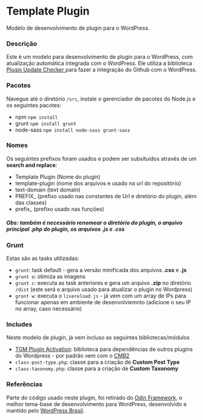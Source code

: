 # Template Plugin

Modelo de desenvolvimento de plugin para o WordPress.

### Descrição

Este é um modelo para desenvolvimento de plugin para o WordPress, com atualização automática integrada com o WordPress. Ele utiliza a biblioteca [Plugin Update Checker
](https://github.com/YahnisElsts/plugin-update-checker) para fazer a integração do Github com o WordPress.

### Pacotes

Navegue até o diretório `/src`, instale o gerenciador de pacotes do Node.js e os seguintes pacotes:

- npm `npm install`
- grunt `npm install grunt`
- node-sass `npm install node-sass grunt-sass`

### Nomes

Os seguintes prefixos foram usados e podem ser subsituídos através de um **search and replace**:

- Template Plugin (Nome do plugin)
- template-plugin (nome dos arquivos e usado na url do repositório)
- text-domain (text domain)
- PREFIX_ (prefixo usado nas constantes de Url e diretório do plugin, além das classes)
- prefix_ (prefixo usado nas funções)

##### Obs: também é necessário renomear o diretório do plugin, o arquivo principal .php do plugin, os arquivos .js e .css

### Grunt

Estas são as tasks utilizadas:

- `grunt`: task default - gera a versão minificada dos arquivos **.css** e **.js**
- `grunt o`: otimiza as imagens
- `grunt c`: executa as task anteriores e gera um arquivo **.zip** no diretório `/dist` (este será o arquivo usado para atualizar o plugin no Wordpress)
- `grunt w`: executa o `livereload.js` - já vem com um array de IPs para funcionar apenas em ambiente de desenvolviemnto (adicione o seu IP no array, caso necessário)

### Includes

Neste modelo de plugin, já vem incluso as seguintes bibliotecas/módulos

- [TGM Plugin Activation](http://tgmpluginactivation.com/): biblioteca para dependências de outros plugins do Wordpress - por padrão vem com o [CMB2](https://wordpress.org/plugins/cmb2/)
- `class-post-type.php`: classe para a criação de **Custom Post Type**
- `class-taxonomy.php`: classe para a criação de **Custom Taxonomy**

### Referências

Parte do código usado neste plugin, foi retirado do [Odin Framework](https://github.com/wpbrasil/odin), o melhor tema-base de desenvolvimento para WordPress, desenvolvido e mantido pelo [WordPress Brasil](https://www.facebook.com/groups/wordpress.brasil).